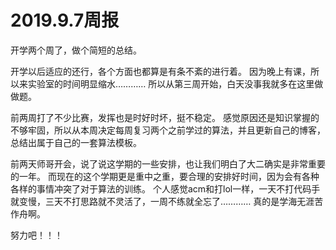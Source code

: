# 2019.9.7周报

开学两个周了，做个简短的总结。

开学以后适应的还行，各个方面也都算是有条不紊的进行着。
因为晚上有课，所以来实验室的时间明显缩水…………
所以从第三周开始，白天没事我就多在这里做做题。

前两周打了不少比赛，发挥也是时好时坏，挺不稳定。
感觉原因还是知识掌握的不够牢固，所以从本周决定每周复习两个之前学过的算法，并且更新自己的博客，总结出属于自己的一套算法模板。

前两天师哥开会，说了说这学期的一些安排，也让我们明白了大二确实是非常重要的一年。
而现在的这个学期更是重中之重，要合理的安排好时间，因为会有各种各样的事情冲突了对于算法的训练。
个人感觉acm和打lol一样，一天不打代码手就变慢，三天不打思路就不灵活了，一周不练就全忘了…………
真的是学海无涯苦作舟啊。

努力吧！！！




